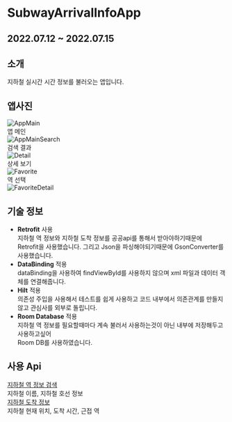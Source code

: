 # SubwayArrivalInfoApp
## 2022.07.12 ~ 2022.07.15  
## 소개  
지하철 실시간 시간 정보를 불러오는 앱입니다.  
## 앱사진  
![AppMain](https://user-images.githubusercontent.com/57277631/179871012-d5bc6b99-f48d-41f5-8b71-c652240f5aad.png)  
앱 메인  
![AppMainSearch](https://user-images.githubusercontent.com/57277631/179871098-e15e55e3-9e5a-4ab8-887c-242213394305.png)  
검색 결과  
![Detail](https://user-images.githubusercontent.com/57277631/179129352-b3de002b-ae67-4c12-8d68-36f3e26adf60.PNG)  
상세 보기  
![Favorite](https://user-images.githubusercontent.com/57277631/179871124-538ef26b-68cd-410b-9c5a-ef22a8e2562f.png)  
역 선택  
![FavoriteDetail](https://user-images.githubusercontent.com/57277631/179871163-2588c9c3-5901-4267-a496-36c1b89dd941.png)  
## 기술 정보  
* **Retrofit** 사용  
 지하철 역 정보와 지하철 도착 정보를 공공api를 통해서 받아야하기때문에  
 Retrofit을 사용했습니다. 그리고 Json을 파싱해야되기때문에 GsonConverter를 사용했습니다.  
* **DataBinding** 적용  
 dataBinding을 사용하여 findViewById를 사용하지 않으며 xml 파일과 데이터 객체를 연결해줍니다.  
* **Hilt** 적용  
 의존성 주입을 사용해서 테스트를 쉽게 사용하고 코드 내부에서 의존관계를 만들지 않고 관심사를 외부로 돌립니다.  
* **Room Database** 적용  
 지하철 역 정보를 필요할때마다 계속 불러서 사용하는것이 아닌 내부에 저장해두고 사용하고싶어  
 Room DB를 사용하였습니다.  
## 사용 Api  
[지하철 역 정보 검색](https://data.seoul.go.kr/dataList/OA-121/S/1/datasetView.do)  
지하철 이름, 지하철 호선 정보  
[지하철 도착 정보](https://data.seoul.go.kr/dataList/OA-12764/F/1/datasetView.do)  
지하철 현재 위치, 도착 시간, 근접 역  
